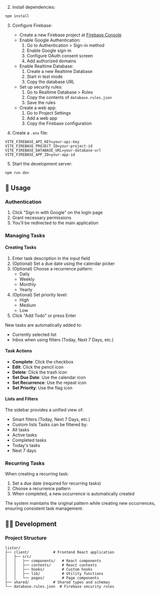 2. Install dependencies:
```bash
npm install
```

3. Configure Firebase:
   - Create a new Firebase project at [Firebase Console](https://console.firebase.google.com)
   - Enable Google Authentication:
     1. Go to Authentication > Sign-in method
     2. Enable Google sign-in
     3. Configure OAuth consent screen
     4. Add authorized domains
   - Enable Realtime Database:
     1. Create a new Realtime Database
     2. Start in test mode
     3. Copy the database URL
   - Set up security rules:
     1. Go to Realtime Database > Rules
     2. Copy the contents of `database.rules.json`
     3. Save the rules
   - Create a web app:
     1. Go to Project Settings
     2. Add a web app
     3. Copy the Firebase configuration

4. Create a `.env` file:
```env
VITE_FIREBASE_API_KEY=your-api-key
VITE_FIREBASE_PROJECT_ID=your-project-id
VITE_FIREBASE_DATABASE_URL=your-database-url
VITE_FIREBASE_APP_ID=your-app-id
```

5. Start the development server:
```bash
npm run dev
```

## 📖 Usage

### Authentication

1. Click "Sign in with Google" on the login page
2. Grant necessary permissions
3. You'll be redirected to the main application

### Managing Tasks

#### Creating Tasks
1. Enter task description in the input field
2. (Optional) Set a due date using the calendar picker
3. (Optional) Choose a recurrence pattern:
   - Daily
   - Weekly
   - Monthly
   - Yearly
4. (Optional) Set priority level:
   - High
   - Medium
   - Low
5. Click "Add Todo" or press Enter

New tasks are automatically added to:
- Currently selected list
- Inbox when using filters (Today, Next 7 Days, etc.)

#### Task Actions
- **Complete**: Click the checkbox
- **Edit**: Click the pencil icon
- **Delete**: Click the trash icon
- **Set Due Date**: Use the calendar icon
- **Set Recurrence**: Use the repeat icon
- **Set Priority**: Use the flag icon

#### Lists and Filters
The sidebar provides a unified view of:
- Smart filters (Today, Next 7 Days, etc.)
- Custom lists
Tasks can be filtered by:
- All tasks
- Active tasks
- Completed tasks
- Today's tasks
- Next 7 days

### Recurring Tasks

When creating a recurring task:
1. Set a due date (required for recurring tasks)
2. Choose a recurrence pattern
3. When completed, a new occurrence is automatically created

The system maintains the original pattern while creating new occurrences, ensuring consistent task management.

## 👩‍💻 Development

### Project Structure
```
listor/
├── client/           # Frontend React application
│   ├── src/
│   │   ├── components/   # React components
│   │   ├── contexts/     # React contexts
│   │   ├── hooks/        # Custom hooks
│   │   ├── lib/          # Utility functions
│   │   └── pages/        # Page components
├── shared/           # Shared types and schemas
└── database.rules.json  # Firebase security rules